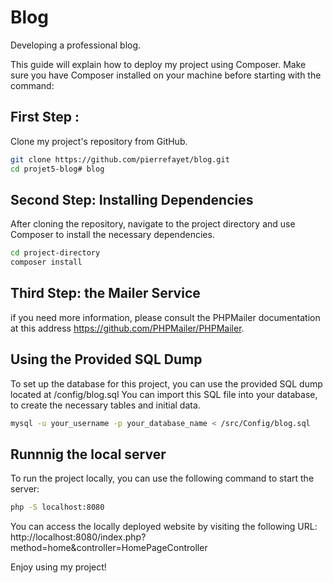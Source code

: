 # Blog

Developing a professional blog.

This guide will explain how to deploy my project using Composer.
Make sure you have Composer installed on your machine before starting with the command:

## First Step : 

Clone my project's repository from GitHub.
```bash
git clone https://github.com/pierrefayet/blog.git
cd projet5-blog# blog
```

## Second Step: Installing Dependencies

After cloning the repository, navigate to the project directory and use Composer to install the necessary dependencies.
```bash
cd project-directory
composer install
```
## Third Step: the Mailer Service

 if you need more information, please consult the PHPMailer documentation at this address
 https://github.com/PHPMailer/PHPMailer.

## Using the Provided SQL Dump

To set up the database for this project, you can use the provided SQL dump located at /config/blog.sql
You can import this SQL file into your database, to create the necessary tables and initial data.
```bash
mysql -u your_username -p your_database_name < /src/Config/blog.sql
```

## Runnnig the local server

To run the project locally, you can use the following command to start the server:
```bash
php -S localhost:8080
```
You can access the locally deployed website by visiting the following URL:
http://localhost:8080/index.php?method=home&controller=HomePageController

Enjoy using my project!
